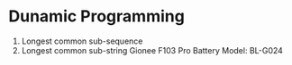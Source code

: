 Dunamic Programming
===================
1. Longest common sub-sequence
2. Longest common sub-string
Gionee F103 Pro Battery Model: BL-G024